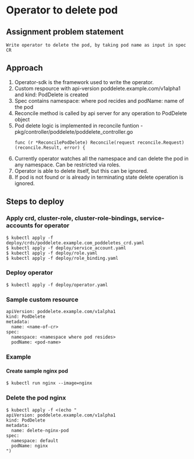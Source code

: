 # Operator to delete pod
## Assignment problem statement 
    Write operator to delete the pod, by taking pod name as input in spec CR

## Approach
1. Operator-sdk is the framework used to write the operator.
2. Custom respource with api-version poddelete.example.com/v1alpha1 and kind: PodDelete is created
3. Spec contains namespace: where pod recides and podName: name of the pod
4. Reconcile method is called by api server for any operation to PodDelete object
5. Pod delete logic is implemented in reconcile funtion - pkg/controller/poddelete/poddelete_controller.go
    ```
    func (r *ReconcilePodDelete) Reconcile(request reconcile.Request) (reconcile.Result, error) {
    ```
6. Currently operator watches all the namespace and can delete the pod in any namespace. Can be restricted via roles.
7. Operator is able to delete itself, but this can be ignored.
8. If pod is not found or is already in terminating state delete operation is ignored.

## Steps to deploy
### Apply crd, cluster-role, cluster-role-bindings, service-accounts for operator
```
$ kubectl apply -f deploy/crds/poddelete.example.com_poddeletes_crd.yaml
$ kubectl apply -f deploy/service_account.yaml
$ kubectl apply -f deploy/role.yaml
$ kubectl apply -f deploy/role_binding.yaml
```

### Deploy operator
```
$ kubectl apply -f deploy/operator.yaml
```

### Sample custom resource
```
apiVersion: poddelete.example.com/v1alpha1
kind: PodDelete
metadata:
  name: <name-of-cr>
spec:
  namespace: <namespace where pod resides>
  podName: <pod-name>
```

### Example
#### Create sample nginx pod
```
$ kubectl run nginx --image=nginx
```

### Delete the pod nginx
```
$ kubectl apply -f <(echo "
apiVersion: poddelete.example.com/v1alpha1
kind: PodDelete
metadata:
  name: delete-nginx-pod
spec:
  namespace: default
  podName: nginx
")
```
